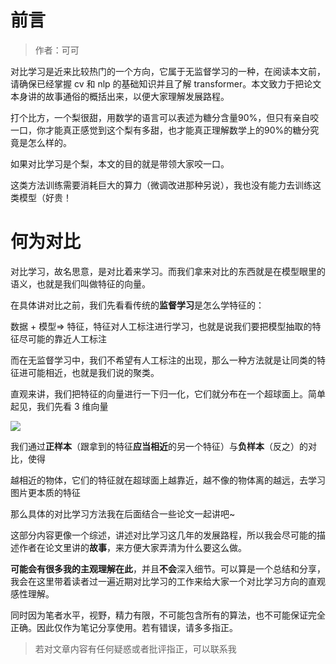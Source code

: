 # 前言

> 作者：可可

对比学习是近来比较热门的一个方向，它属于无监督学习的一种，在阅读本文前，请确保已经掌握 cv 和 nlp 的基础知识并且了解 transformer。本文致力于把论文本身讲的故事通俗的概括出来，以便大家理解发展路程。


   打个比方，一个梨很甜，用数学的语言可以表述为糖分含量90%，但只有亲自咬一口，你才能真正感觉到这个梨有多甜，也才能真正理解数学上的90%的糖分究竟是怎么样的。
   
   如果对比学习是个梨，本文的目的就是带领大家咬一口。


这类方法训练需要消耗巨大的算力（微调改进那种另说），我也没有能力去训练这类模型（好贵！

# 何为对比

对比学习，故名思意，是对比着来学习。而我们拿来对比的东西就是在模型眼里的语义，也就是我们叫做特征的向量。

在具体讲对比之前，我们先看看传统的<strong>监督学习</strong>是怎么学特征的：

数据 + 模型=> 特征，特征对人工标注进行学习，也就是说我们要把模型抽取的特征尽可能的靠近人工标注

而在无监督学习中，我们不希望有人工标注的出现，那么一种方法就是让同类的特征进可能相近，也就是我们说的聚类。

直观来讲，我们把特征的向量进行一下归一化，它们就分布在一个超球面上。简单起见，我们先看 3 维向量

![](https://cdn.xyxsw.site/boxcnJ6HpIJqxJuxiz7Cw5GopSh.png)

我们通过<strong>正样本</strong>（跟拿到的特征<strong>应当相近</strong>的另一个特征）与<strong>负样本</strong>（反之）的对比，使得

越相近的物体，它们的特征就在超球面上越靠近，越不像的物体离的越远，去学习图片更本质的特征

那么具体的对比学习方法我在后面结合一些论文一起讲吧~

这部分内容更像一个综述，讲述对比学习这几年的发展路程，所以我会尽可能的描述作者在论文里讲的<strong>故事</strong>，来方便大家弄清为什么要这么做。

<strong>可能会有很多我的主观理解在此</strong>，并且<strong>不会</strong>深入细节。可以算是一个总结和分享，我会在这里带着读者过一遍近期对比学习的工作来给大家一个对比学习方向的直观感性理解。

同时因为笔者水平，视野，精力有限，不可能包含所有的算法，也不可能保证完全正确。因此仅作为笔记分享使用。若有错误，请多多指正。

> 若对文章内容有任何疑惑或者批评指正，可以联系我

